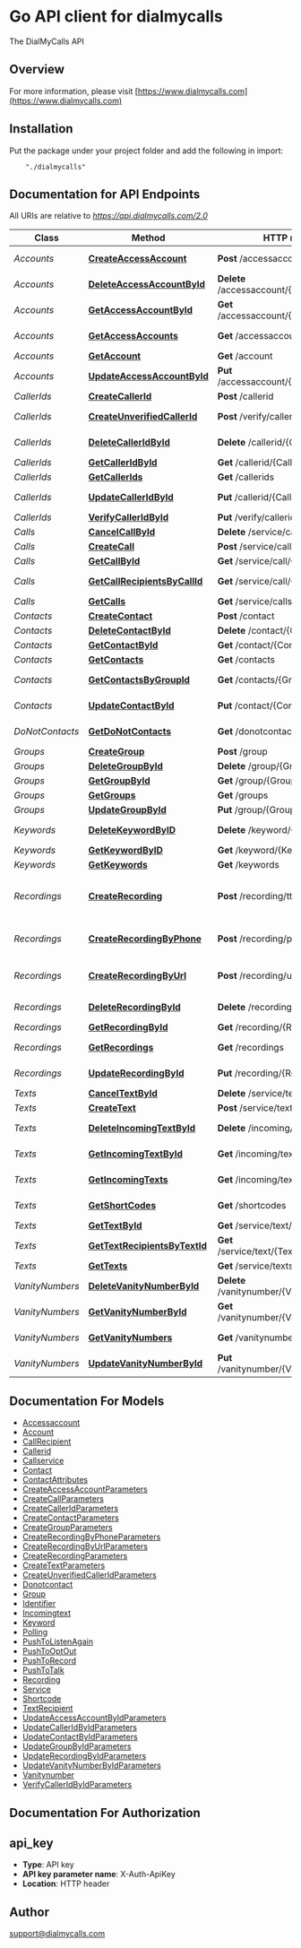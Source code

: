 # Go API client for dialmycalls

The DialMyCalls API

## Overview

For more information, please visit [https://www.dialmycalls.com](https://www.dialmycalls.com)

## Installation
Put the package under your project folder and add the following in import:
```
    "./dialmycalls"
```

## Documentation for API Endpoints

All URIs are relative to *https://api.dialmycalls.com/2.0*

Class | Method | HTTP request | Description
------------ | ------------- | ------------- | -------------
*Accounts* | [**CreateAccessAccount**](docs/Accounts.md#createaccessaccount) | **Post** /accessaccount | Add Access Account
*Accounts* | [**DeleteAccessAccountById**](docs/Accounts.md#deleteaccessaccountbyid) | **Delete** /accessaccount/{AccessAccountId} | Delete Access Account
*Accounts* | [**GetAccessAccountById**](docs/Accounts.md#getaccessaccountbyid) | **Get** /accessaccount/{AccessAccountId} | Get Access Account
*Accounts* | [**GetAccessAccounts**](docs/Accounts.md#getaccessaccounts) | **Get** /accessaccounts | List Access Accounts
*Accounts* | [**GetAccount**](docs/Accounts.md#getaccount) | **Get** /account | Get Account
*Accounts* | [**UpdateAccessAccountById**](docs/Accounts.md#updateaccessaccountbyid) | **Put** /accessaccount/{AccessAccountId} | Update Access Account
*CallerIds* | [**CreateCallerId**](docs/CallerIds.md#createcallerid) | **Post** /callerid | Add Caller ID
*CallerIds* | [**CreateUnverifiedCallerId**](docs/CallerIds.md#createunverifiedcallerid) | **Post** /verify/callerid | Add Caller ID (Unverified)
*CallerIds* | [**DeleteCallerIdById**](docs/CallerIds.md#deletecalleridbyid) | **Delete** /callerid/{CalleridId} | Delete Caller ID
*CallerIds* | [**GetCallerIdById**](docs/CallerIds.md#getcalleridbyid) | **Get** /callerid/{CalleridId} | Get Caller ID
*CallerIds* | [**GetCallerIds**](docs/CallerIds.md#getcallerids) | **Get** /callerids | List Caller IDs
*CallerIds* | [**UpdateCallerIdById**](docs/CallerIds.md#updatecalleridbyid) | **Put** /callerid/{CalleridId} | Update Caller ID
*CallerIds* | [**VerifyCallerIdById**](docs/CallerIds.md#verifycalleridbyid) | **Put** /verify/callerid/{CalleridId} | Verify Caller ID
*Calls* | [**CancelCallById**](docs/Calls.md#cancelcallbyid) | **Delete** /service/call/{CallId} | Cancel Call
*Calls* | [**CreateCall**](docs/Calls.md#createcall) | **Post** /service/call | Create Call
*Calls* | [**GetCallById**](docs/Calls.md#getcallbyid) | **Get** /service/call/{CallId} | Get Call
*Calls* | [**GetCallRecipientsByCallId**](docs/Calls.md#getcallrecipientsbycallid) | **Get** /service/call/{CallId}/recipients | Get Call Recipients
*Calls* | [**GetCalls**](docs/Calls.md#getcalls) | **Get** /service/calls | List Calls
*Contacts* | [**CreateContact**](docs/Contacts.md#createcontact) | **Post** /contact | Add Contact
*Contacts* | [**DeleteContactById**](docs/Contacts.md#deletecontactbyid) | **Delete** /contact/{ContactId} | Delete Contact
*Contacts* | [**GetContactById**](docs/Contacts.md#getcontactbyid) | **Get** /contact/{ContactId} | Get Contact
*Contacts* | [**GetContacts**](docs/Contacts.md#getcontacts) | **Get** /contacts | List Contacts
*Contacts* | [**GetContactsByGroupId**](docs/Contacts.md#getcontactsbygroupid) | **Get** /contacts/{GroupId} | List Contacts in Group
*Contacts* | [**UpdateContactById**](docs/Contacts.md#updatecontactbyid) | **Put** /contact/{ContactId} | Update Contact
*DoNotContacts* | [**GetDoNotContacts**](docs/DoNotContacts.md#getdonotcontacts) | **Get** /donotcontacts | List DoNotContacts
*Groups* | [**CreateGroup**](docs/Groups.md#creategroup) | **Post** /group | Add Group
*Groups* | [**DeleteGroupById**](docs/Groups.md#deletegroupbyid) | **Delete** /group/{GroupId} | Delete Group
*Groups* | [**GetGroupById**](docs/Groups.md#getgroupbyid) | **Get** /group/{GroupId} | Get Group
*Groups* | [**GetGroups**](docs/Groups.md#getgroups) | **Get** /groups | List Groups
*Groups* | [**UpdateGroupById**](docs/Groups.md#updategroupbyid) | **Put** /group/{GroupId} | Update Group
*Keywords* | [**DeleteKeywordByID**](docs/Keywords.md#deletekeywordbyid) | **Delete** /keyword/{KeywordId} | Delete Keyword
*Keywords* | [**GetKeywordByID**](docs/Keywords.md#getkeywordbyid) | **Get** /keyword/{KeywordId} | Get Keyword
*Keywords* | [**GetKeywords**](docs/Keywords.md#getkeywords) | **Get** /keywords | List Keywords
*Recordings* | [**CreateRecording**](docs/Recordings.md#createrecording) | **Post** /recording/tts | Create Recording (Text-to-Speech)
*Recordings* | [**CreateRecordingByPhone**](docs/Recordings.md#createrecordingbyphone) | **Post** /recording/phone | Create Recording (Phone)
*Recordings* | [**CreateRecordingByUrl**](docs/Recordings.md#createrecordingbyurl) | **Post** /recording/url | Create Recording (URL)
*Recordings* | [**DeleteRecordingById**](docs/Recordings.md#deleterecordingbyid) | **Delete** /recording/{RecordingId} | Delete Recording
*Recordings* | [**GetRecordingById**](docs/Recordings.md#getrecordingbyid) | **Get** /recording/{RecordingId} | Get Recording
*Recordings* | [**GetRecordings**](docs/Recordings.md#getrecordings) | **Get** /recordings | List Recordings
*Recordings* | [**UpdateRecordingById**](docs/Recordings.md#updaterecordingbyid) | **Put** /recording/{RecordingId} | Update Recording
*Texts* | [**CancelTextById**](docs/Texts.md#canceltextbyid) | **Delete** /service/text/{TextId} | Cancel Text
*Texts* | [**CreateText**](docs/Texts.md#createtext) | **Post** /service/text | Create Text
*Texts* | [**DeleteIncomingTextById**](docs/Texts.md#deleteincomingtextbyid) | **Delete** /incoming/text/{TextId} | Delete Incoming Text
*Texts* | [**GetIncomingTextById**](docs/Texts.md#getincomingtextbyid) | **Get** /incoming/text/{TextId} | Get Incoming Text
*Texts* | [**GetIncomingTexts**](docs/Texts.md#getincomingtexts) | **Get** /incoming/texts | List Incoming Texts
*Texts* | [**GetShortCodes**](docs/Texts.md#getshortcodes) | **Get** /shortcodes | List Shortcodes
*Texts* | [**GetTextById**](docs/Texts.md#gettextbyid) | **Get** /service/text/{TextId} | Get Text
*Texts* | [**GetTextRecipientsByTextId**](docs/Texts.md#gettextrecipientsbytextid) | **Get** /service/text/{TextId}/recipients | Get Text Recipients
*Texts* | [**GetTexts**](docs/Texts.md#gettexts) | **Get** /service/texts | List Texts
*VanityNumbers* | [**DeleteVanityNumberById**](docs/VanityNumbers.md#deletevanitynumberbyid) | **Delete** /vanitynumber/{VanityNumberId} | Delete Vanity Number
*VanityNumbers* | [**GetVanityNumberById**](docs/VanityNumbers.md#getvanitynumberbyid) | **Get** /vanitynumber/{VanityNumberId} | Get Vanity Number
*VanityNumbers* | [**GetVanityNumbers**](docs/VanityNumbers.md#getvanitynumbers) | **Get** /vanitynumbers | List Vanity Numbers
*VanityNumbers* | [**UpdateVanityNumberById**](docs/VanityNumbers.md#updatevanitynumberbyid) | **Put** /vanitynumber/{VanityNumberId} | Update Vanity Number


## Documentation For Models

 - [Accessaccount](docs/Accessaccount.md)
 - [Account](docs/Account.md)
 - [CallRecipient](docs/CallRecipient.md)
 - [Callerid](docs/Callerid.md)
 - [Callservice](docs/Callservice.md)
 - [Contact](docs/Contact.md)
 - [ContactAttributes](docs/ContactAttributes.md)
 - [CreateAccessAccountParameters](docs/CreateAccessAccountParameters.md)
 - [CreateCallParameters](docs/CreateCallParameters.md)
 - [CreateCallerIdParameters](docs/CreateCallerIdParameters.md)
 - [CreateContactParameters](docs/CreateContactParameters.md)
 - [CreateGroupParameters](docs/CreateGroupParameters.md)
 - [CreateRecordingByPhoneParameters](docs/CreateRecordingByPhoneParameters.md)
 - [CreateRecordingByUrlParameters](docs/CreateRecordingByUrlParameters.md)
 - [CreateRecordingParameters](docs/CreateRecordingParameters.md)
 - [CreateTextParameters](docs/CreateTextParameters.md)
 - [CreateUnverifiedCallerIdParameters](docs/CreateUnverifiedCallerIdParameters.md)
 - [Donotcontact](docs/Donotcontact.md)
 - [Group](docs/Group.md)
 - [Identifier](docs/Identifier.md)
 - [Incomingtext](docs/Incomingtext.md)
 - [Keyword](docs/Keyword.md)
 - [Polling](docs/Polling.md)
 - [PushToListenAgain](docs/PushToListenAgain.md)
 - [PushToOptOut](docs/PushToOptOut.md)
 - [PushToRecord](docs/PushToRecord.md)
 - [PushToTalk](docs/PushToTalk.md)
 - [Recording](docs/Recording.md)
 - [Service](docs/Service.md)
 - [Shortcode](docs/Shortcode.md)
 - [TextRecipient](docs/TextRecipient.md)
 - [UpdateAccessAccountByIdParameters](docs/UpdateAccessAccountByIdParameters.md)
 - [UpdateCallerIdByIdParameters](docs/UpdateCallerIdByIdParameters.md)
 - [UpdateContactByIdParameters](docs/UpdateContactByIdParameters.md)
 - [UpdateGroupByIdParameters](docs/UpdateGroupByIdParameters.md)
 - [UpdateRecordingByIdParameters](docs/UpdateRecordingByIdParameters.md)
 - [UpdateVanityNumberByIdParameters](docs/UpdateVanityNumberByIdParameters.md)
 - [Vanitynumber](docs/Vanitynumber.md)
 - [VerifyCallerIdByIdParameters](docs/VerifyCallerIdByIdParameters.md)


## Documentation For Authorization


## api_key

- **Type**: API key 
- **API key parameter name**: X-Auth-ApiKey
- **Location**: HTTP header


## Author

support@dialmycalls.com

